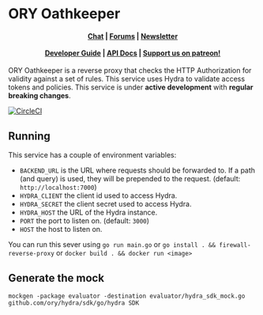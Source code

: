 # ORY Oathkeeper

<h4 align="center">
    <a href="https://gitter.im/ory-am/hydra">Chat</a> |
    <a href="https://community.ory.am/">Forums</a> |
    <a href="http://eepurl.com/bKT3N9">Newsletter</a><br/><br/>
    <a href="http://docs.oathkeeper.apiary.io/">Developer Guide</a> |
    <a href="http://docs.oathkeeper.apiary.io/">API Docs</a> |
    <a href="https://patreon.com/user?u=4298803">Support us on patreon!</a>
</h4>

ORY Oathkeeper is a reverse proxy that checks the HTTP Authorization for validity against a set of rules. This service
uses Hydra to validate access tokens and policies. This service is under **active development** with **regular breaking changes**.

[![CircleCI](https://circleci.com/gh/ory/oathkeeper.svg?style=svg&circle-token=eb458bf636326d41674141b6bbfa475a39c9db1e)](https://circleci.com/gh/ory/oathkeeper)

## Running

This service has a couple of environment variables:

* `BACKEND_URL` is the URL where requests should be forwarded to. If a path (and query) is used, they will be prepended to the request. (default: `http://localhost:7000`)
* `HYDRA_CLIENT` the client id used to access Hydra.
* `HYDRA_SECRET` the client secret used to access Hydra.
* `HYDRA_HOST` the URL of the Hydra instance.
* `PORT` the port to listen on. (default: `3000`)
* `HOST` the host to listen on.

You can run this sever using `go run main.go` or `go install . && firewall-reverse-proxy` or `docker build . && docker run <image>`

## Generate the mock

```
mockgen -package evaluator -destination evaluator/hydra_sdk_mock.go github.com/ory/hydra/sdk/go/hydra SDK
```
